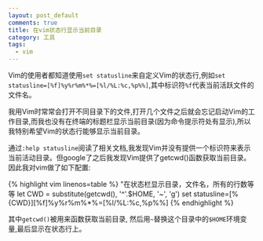 ```yaml
---
layout: post_default
comments: true
title: 在vim状态行显示当前目录 
category: 工具
tags: 
  - vim
---
```


Vim的使用者都知道使用`set statusline`来自定义Vim的状态行,例如`set statusline=[%f]%y%r%m%*%=[%l/%L:%c,%p%%]`,其中标识符`%f`代表当前活跃文件的文件名。

我用Vim时常常会打开不同目录下的文件,打开几个文件之后就会忘记启动Vim的工作目录,而我也没有在终端的标题栏显示当前目录(因为命令提示符处有显示),所以我特别希望Vim的状态行能够显示当前目录。

通过`:help statusline`阅读了相关文档,我发现Vim并没有提供一个标识符来表示当前活动目录。但google了之后我发现Vim提供了getcwd()函数获取当前目录。因此我对vim做了如下配置:

{% highlight vim linenos=table %}
"在状态栏显示目录，文件名，所有的行数等等
let CWD = substitute(getcwd(), '^'.$HOME, '~', 'g')
set statusline=[%{CWD}][%f]%y%r%m%*%=[%l/%L:%c,%p%%]
{% endhighlight %}

其中`getcwd()`被用来函数获取当前目录, 然后用`~`替换这个目录中的`$HOME`环境变量,最后显示在状态行上。
